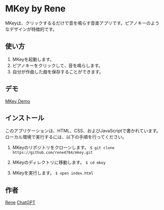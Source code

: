 MKey by Rene
====

MKeyは、クリックするるだけで音を鳴らす音楽アプリです。ピアノキーのようなデザインが特徴的です。

## 使い方
1. MKeyを起動します。
2. ピアノキーをクリックして、音を鳴らします。
3. 自分が作曲した曲を保存することができます。

## デモ
[MKey Demo](https://rene4784.github.io/Mkey/)

## インストール
このアプリケーションは、HTML、CSS、およびJavaScriptで書かれています。ローカル環境で実行するには、以下の手順を行ってください。

1. MKeyのリポジトリをクローンします。
```$ git clone https://github.com/rene4784/mkey.git```

2. MKeyのディレクトリに移動します。
```$ cd mkey```

3. MKeyを実行します。
```$ open index.html```

## 作者
[Rene](https://github.com/rene4784)
[ChatGPT](https://chat.openai.com/chat)
